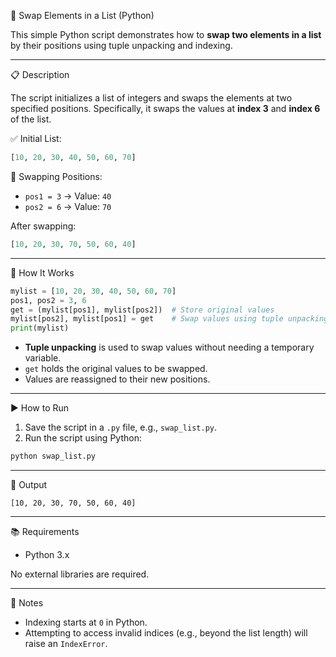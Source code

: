 
🔄 Swap Elements in a List (Python)

This simple Python script demonstrates how to **swap two elements in a list** by their positions using tuple unpacking and indexing.

---

📋 Description

The script initializes a list of integers and swaps the elements at two specified positions. Specifically, it swaps the values at **index 3** and **index 6** of the list.


✅ Initial List:

```python
[10, 20, 30, 40, 50, 60, 70]
```

🔁 Swapping Positions:

* `pos1 = 3` → Value: `40`
* `pos2 = 6` → Value: `70`

After swapping:

```python
[10, 20, 30, 70, 50, 60, 40]
```

---

🧠 How It Works

```python
mylist = [10, 20, 30, 40, 50, 60, 70]
pos1, pos2 = 3, 6
get = (mylist[pos1], mylist[pos2])  # Store original values
mylist[pos2], mylist[pos1] = get    # Swap values using tuple unpacking
print(mylist)
```

* **Tuple unpacking** is used to swap values without needing a temporary variable.
* `get` holds the original values to be swapped.
* Values are reassigned to their new positions.

---

▶️ How to Run

1. Save the script in a `.py` file, e.g., `swap_list.py`.
2. Run the script using Python:

```bash
python swap_list.py
```

---

🧪 Output

```
[10, 20, 30, 70, 50, 60, 40]
```

---

📚 Requirements

* Python 3.x

No external libraries are required.

---

📌 Notes

* Indexing starts at `0` in Python.
* Attempting to access invalid indices (e.g., beyond the list length) will raise an `IndexError`.

